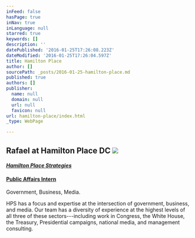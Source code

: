 ```yaml
---
inFeed: false
hasPage: true
inNav: true
inLanguage: null
starred: true
keywords: []
description: ''
datePublished: '2016-01-25T17:26:08.223Z'
dateModified: '2016-01-25T17:26:04.597Z'
title: Hamilton Place
author: []
sourcePath: _posts/2016-01-25-hamilton-place.md
published: true
authors: []
publisher:
  name: null
  domain: null
  url: null
  favicon: null
url: hamilton-place/index.html
_type: WebPage

---
```

## Rafael at Hamilton Place DC ![](https://s3-us-west-2.amazonaws.com/the-grid-img/p/6654d59582393f204d58c02c064b0adfe5478faa.png)

#### [_Hamilton Place Strategies_][0]

#### [Public Affairs Intern][1]

Government, Business, Media.

HPS has a focus and expertise at the intersection of government, business, and media. Our team has a diversity of experience at the highest levels of all three of these sectors---including work in Congress, the White House, the Treasury, Presidential campaigns, national media, and management consulting.

[0]: https://www.linkedin.com/company/hamilton-place-strategies?trk=ppro_cprof
[1]: https://www.linkedin.com/title/public-affairs-intern?trk=pprofile_title